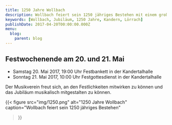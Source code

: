 ```yaml
---
title: 1250 Jahre Wollbach
description: Wollbach feiert sein 1250 jähriges Bestehen mit einem großen Festwochenende.
keywords: [Wollbach, Jubiläum, 1250 Jahre, Kandern, Lörrach]
publishDate: 2017-04-20T00:00:00.000Z
menu:
  blog:
    parent: blog
---
```


## Festwochenende am 20. und 21. Mai
- Samstag 20. Mai 2017, 19:00 Uhr Festbankett in der Kandertalhalle
- Sonntag 21. Mai 2017, 10:00 Uhr Festgottesdienst in der Kandertalhalle

Der Musikverein freut sich, an den Festlichkeiten mitwirken zu können und das
Jubiläum musikalisch mitgestalten zu können.

{{< figure src="img/1250.png"
           alt="1250 Jahre Wollbach"
           caption="Wollbach feiert sein 1250 jähriges Bestehen"
>}}
